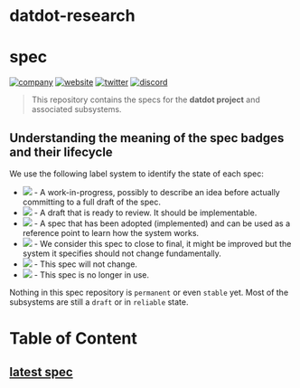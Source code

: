 # datdot-research

# spec

[![company](https://img.shields.io/badge/made%20by-playproject--io-brightgreen?style=flat-square)](https://playproject.io)
[![website](https://img.shields.io/badge/project-datdot-brightgreen.svg?style=flat-square)](http://datdot.org/)
[![twitter](https://img.shields.io/badge/twitter-@datdotorg-brightgreen.svg?style=flat-square)](https://twitter.com/datdotorg)
[![discord](https://img.shields.io/discord/859134561018839060?color=blueviolet&label=discord&style=flat-square)](https://discord.gg/s8NxebyugC)

> This repository contains the specs for the **datdot project** and associated subsystems.

## Understanding the meaning of the spec badges and their lifecycle

We use the following label system to identify the state of each spec:

- ![](https://img.shields.io/badge/status-wip-orange.svg?style=flat-square) - A work-in-progress, possibly to describe an idea before actually committing to a full draft of the spec.
- ![](https://img.shields.io/badge/status-draft-yellow.svg?style=flat-square) - A draft that is ready to review. It should be implementable.
- ![](https://img.shields.io/badge/status-reliable-green.svg?style=flat-square) - A spec that has been adopted (implemented) and can be used as a reference point to learn how the system works.
- ![](https://img.shields.io/badge/status-stable-brightgreen.svg?style=flat-square) - We consider this spec to close to final, it might be improved but the system it specifies should not change fundamentally.
- ![](https://img.shields.io/badge/status-permanent-blue.svg?style=flat-square) - This spec will not change.
- ![](https://img.shields.io/badge/status-deprecated-red.svg?style=flat-square) - This spec is no longer in use.

Nothing in this spec repository is `permanent` or even `stable` yet. Most of the subsystems are still a `draft` or in `reliable` state.




# Table of Content


## [latest spec](./spec/latest.md)
